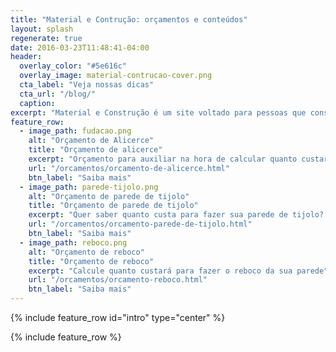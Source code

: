 ```yaml
---
title: "Material e Contrução: orçamentos e conteúdos"
layout: splash
regenerate: true
date: 2016-03-23T11:48:41-04:00
header:
  overlay_color: "#5e616c"
  overlay_image: material-contrucao-cover.png
  cta_label: "Veja nossas dicas"
  cta_url: "/blog/"
  caption:
excerpt: "Material e Construção é um site voltado para pessoas que constroem e precisam de respostas simples, rápidas e GRÁTIS para pequenos orçamentos."
feature_row:
  - image_path: fudacao.png
    alt: "Orçamento de Alicerce"
    title: "Orçamento de alicerce"
    excerpt: "Orçamento para auxiliar na hora de calcular quanto custará para fazer o seu alicerce"
    url: "/orcamentos/orcamento-de-alicerce.html"
    btn_label: "Saiba mais"
  - image_path: parede-tijolo.png
    alt: "Orçamento de parede de tijolo"
    title: "Orçamento de parede de tijolo"
    excerpt: "Quer saber quanto custa para fazer sua parede de tijolo? Veja GRÁTIS neste mini orçamento"
    url: "/orcamentos/orcamento-parede-de-tijolo.html"
    btn_label: "Saiba mais"
  - image_path: reboco.png
    alt: "Orçamento de reboco"
    title: "Orçamento de reboco"
    excerpt: "Calcule quanto custará para fazer o reboco da sua parede"
    url: "/orcamentos/orcamento-reboco.html"
    btn_label: "Saiba mais"
---
```


{% include feature_row id="intro" type="center" %}

{% include feature_row %}

